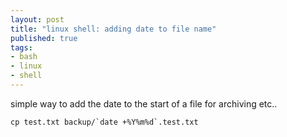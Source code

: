 ```yaml
--- 
layout: post
title: "linux shell: adding date to file name"
published: true
tags: 
- bash
- linux
- shell
---
```

simple way to add the date to the start of a file for archiving etc..

```
cp test.txt backup/`date +%Y%m%d`.test.txt
```
